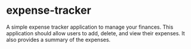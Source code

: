 # expense-tracker
A simple expense tracker application to manage your finances. This application should allow users to add, delete, and view their expenses. It also provides a summary of the expenses.
